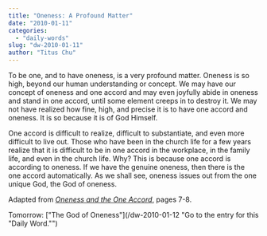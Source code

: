 ```yaml
---
title: "Oneness: A Profound Matter"
date: "2010-01-11"
categories: 
  - "daily-words"
slug: "dw-2010-01-11"
author: "Titus Chu"
---
```


To be one, and to have oneness, is a very profound matter. Oneness is so high, beyond our human understanding or concept. We may have our concept of oneness and one accord and may even joyfully abide in oneness and stand in one accord, until some element creeps in to destroy it. We may not have realized how fine, high, and precise it is to have one accord and oneness. It is so because it is of God Himself.

One accord is difficult to realize, difficult to substantiate, and even more difficult to live out. Those who have been in the church life for a few years realize that it is difficult to be in one accord in the workplace, in the family life, and even in the church life. Why? This is because one accord is according to oneness. If we have the genuine oneness, then there is the one accord automatically. As we shall see, oneness issues out from the one unique God, the God of oneness.

Adapted from [_Oneness and the One Accord_](/book-oneness/ "Go to the entry for this book."), pages 7-8.

Tomorrow: ["The God of Oneness"](/dw-2010-01-12 "Go to the entry for this "Daily Word."")
